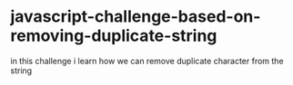 # javascript-challenge-based-on-removing-duplicate-string
in this challenge i learn how we can remove duplicate character from the string
